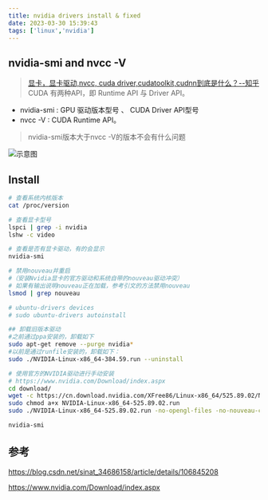 ```yaml
---
title: nvidia drivers install & fixed
date: 2023-03-30 15:39:43
tags: ['linux','nvidia']
---
```



## nvidia-smi and nvcc -V
>
> [显卡，显卡驱动,nvcc, cuda driver,cudatoolkit,cudnn到底是什么？--知乎](https://zhuanlan.zhihu.com/p/91334380)
CUDA 有两种API，即 Runtime API 与 Driver API。

+ nvidia-smi : GPU 驱动版本型号 、 CUDA Driver API型号
+ nvcc -V  : CUDA Runtime API。

> nvidia-smi版本大于nvcc -V的版本不会有什么问题

![示意图](https://pic3.zhimg.com/80/v2-a1f1d9f699697a8e05979abf749fbeae_1440w.webp)

## Install

```bash
# 查看系统内核版本
cat /proc/version

# 查看显卡型号
lspci | grep -i nvidia
lshw -c video

# 查看是否有显卡驱动，有的会显示
nvidia-smi

# 禁用nouveau并重启
#（安装Nvidia显卡的官方驱动和系统自带的nouveau驱动冲突）
# 如果有输出说明nouveau正在加载，参考引文的方法禁用nouveau
lsmod | grep nouveau

# ubuntu-drivers devices
# sudo ubuntu-drivers autoinstall

## 卸载旧版本驱动
#之前通过ppa安装的，卸载如下
sudo apt-get remove --purge nvidia*
#以前是通过runfile安装的，卸载如下：
sudo ./NVIDIA-Linux-x86_64-384.59.run --uninstall

# 使用官方的NVIDIA驱动进行手动安装
# https://www.nvidia.com/Download/index.aspx
cd download/
wget -c https://cn.download.nvidia.com/XFree86/Linux-x86_64/525.89.02/NVIDIA-Linux-x86_64-525.89.02.run
sudo chmod a+x NVIDIA-Linux-x86_64-525.89.02.run 
sudo ./NVIDIA-Linux-x86_64-525.89.02.run -no-opengl-files -no-nouveau-check

nvidia-smi

```

## 参考

<https://blog.csdn.net/sinat_34686158/article/details/106845208>

<https://www.nvidia.com/Download/index.aspx>
